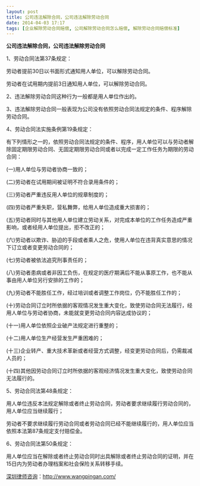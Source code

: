 ```yaml
---
layout: post
title: 公司违法解除合同，公司违法解除劳动合同
date: 2014-04-03 17:17
tags: [企业解除劳动合同赔偿, 公司解除劳动合同怎么赔偿, 解除劳动合同赔偿标准]
---
```

<strong>公司违法解除合同，公司违法解除劳动合同</strong>

1、劳动合同法第37条规定：

劳动者提前30日以书面形式通知用人单位，可以解除劳动合同。

劳动者在试用期内提前3日通知用人单位，可以解除劳动合同。

2、违法解除劳动合同这种行为一般都是用人单位作出的。

3、违法解除劳动合同一般表现为公司没有依照劳动合同法规定的条件、程序解除劳动合同。

4、劳动合同法实施条例第19条规定：

有下列情形之一的，依照劳动合同法规定的条件、程序，用人单位可以与劳动者解除固定期限劳动合同、无固定期限劳动合同或者以完成一定工作任务为期限的劳动合同：

(一)用人单位与劳动者协商一致的；

(二)劳动者在试用期间被证明不符合录用条件的；

(三)劳动者严重违反用人单位的规章制度的；

(四)劳动者严重失职，营私舞弊，给用人单位造成重大损害的；

(五)劳动者同时与其他用人单位建立劳动关系，对完成本单位的工作任务造成严重影响，或者经用人单位提出，拒不改正的；

(六)劳动者以欺诈、胁迫的手段或者乘人之危，使用人单位在违背真实意思的情况下订立或者变更劳动合同的；

(七)劳动者被依法追究刑事责任的；

(八)劳动者患病或者非因工负伤，在规定的医疗期满后不能从事原工作，也不能从事由用人单位另行安排的工作的；

(九)劳动者不能胜任工作，经过培训或者调整工作岗位，仍不能胜任工作的；

(十)劳动合同订立时所依据的客观情况发生重大变化，致使劳动合同无法履行，经用人单位与劳动者协商，未能就变更劳动合同内容达成协议的；

(十一)用人单位依照企业破产法规定进行重整的；

(十二)用人单位生产经营发生严重困难的；

(十三)企业转产、重大技术革新或者经营方式调整，经变更劳动合同后，仍需裁减人员的；

(十四)其他因劳动合同订立时所依据的客观经济情况发生重大变化，致使劳动合同无法履行的。

5、劳动合同法第48条规定：

用人单位违反本法规定解除或者终止劳动合同，劳动者要求继续履行劳动合同的，用人单位应当继续履行；

劳动者不要求继续履行劳动合同或者劳动合同已经不能继续履行的，用人单位应当依照本法第87条规定支付赔偿金。

6、劳动合同法第50条规定：

用人单位应当在解除或者终止劳动合同时出具解除或者终止劳动合同的证明，并在15日内为劳动者办理档案和社会保险关系转移手续。

<a href="http://www.wangpingan.com/">深圳律师咨询</a>：<a href="http://www.wangpingan.com/">http://www.wangpingan.com/</a>

